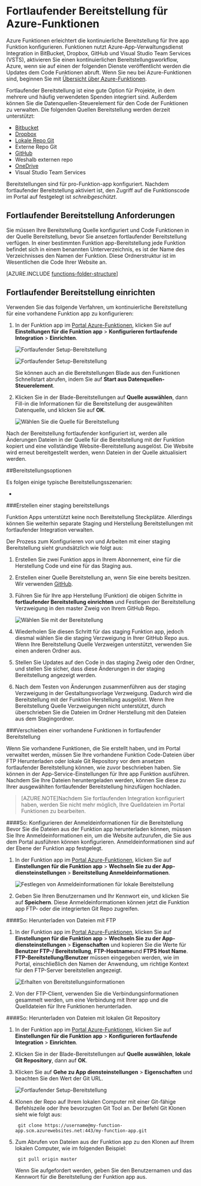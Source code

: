<properties
   pageTitle="Fortlaufender Bereitstellung für Azure Funktionen | Microsoft Azure"
   description="Verwenden Sie kontinuierliche Bereitstellung Fertigungsanlagen der App-Verwaltungsdienst Azure, um Ihre Azure-Funktionen zu veröffentlichen."
   services="functions"
   documentationCenter="na"
   authors="ggailey777"
   manager="erikre"
   editor=""
   tags=""
   />

<tags
   ms.service="functions"
   ms.devlang="multiple"
   ms.topic="article"
   ms.tgt_pltfrm="multiple"
   ms.workload="na"
   ms.date="09/25/2016"
   ms.author="glenga"/>

# <a name="continuous-deployment-for-azure-functions"></a>Fortlaufender Bereitstellung für Azure-Funktionen 

Azure Funktionen erleichtert die kontinuierliche Bereitstellung für Ihre app Funktion konfigurieren. Funktionen nutzt Azure-App-Verwaltungsdienst Integration in BitBucket, Dropbox, GitHub und Visual Studio Team Services (VSTS), aktivieren Sie einen kontinuierlichen Bereitstellungsworkflow, Azure, wenn sie auf einen der folgenden Dienste veröffentlicht werden die Updates dem Code Funktionen abruft. Wenn Sie neu bei Azure-Funktionen sind, beginnen Sie mit [Übersicht über Azure-Funktionen](functions-overview.md).

Fortlaufender Bereitstellung ist eine gute Option für Projekte, in dem mehrere und häufig verwendeten Spenden integriert sind. Außerdem können Sie die Datenquellen-Steuerelement für den Code der Funktionen zu verwalten. Die folgenden Quellen Bereitstellung werden derzeit unterstützt:

+ [Bitbucket](https://bitbucket.org/)
+ [Dropbox](https://bitbucket.org/)
+ [Lokale Repo Git](../app-service-web/app-service-deploy-local-git.md)
+ Externe Repo Git
+ [GitHub]
+ Weshalb externen repo
+ [OneDrive](https://onedrive.live.com/)
+ Visual Studio Team Services

Bereitstellungen sind für pro-Funktion-app konfiguriert. Nachdem fortlaufender Bereitstellung aktiviert ist, den Zugriff auf die Funktionscode im Portal auf festgelegt ist *schreibgeschützt*.

## <a name="continuous-deployment-requirements"></a>Fortlaufender Bereitstellung Anforderungen

Sie müssen Ihre Bereitstellung Quelle konfiguriert und Code Funktionen in der Quelle Bereitstellung, bevor Sie ansetzen fortlaufender Bereitstellung verfügen. In einer bestimmten Funktion app-Bereitstellung jede Funktion befindet sich in einem benannten Unterverzeichnis, es ist der Name des Verzeichnisses den Namen der Funktion. Diese Ordnerstruktur ist im Wesentlichen die Code Ihrer Website an. 

[AZURE.INCLUDE [functions-folder-structure](../../includes/functions-folder-structure.md)]

## <a name="setting-up-continuous-deployment"></a>Fortlaufender Bereitstellung einrichten

Verwenden Sie das folgende Verfahren, um kontinuierliche Bereitstellung für eine vorhandene Funktion app zu konfigurieren:

1. In der Funktion app im [Portal Azure-Funktionen](https://functions.azure.com/signin), klicken Sie auf **Einstellungen für die Funktion app** > **Konfigurieren fortlaufende Integration** > **Einrichten**.

    ![Fortlaufender Setup-Bereitstellung](./media/functions-continuous-deployment/setup-deployment.png)
    
    ![Fortlaufender Setup-Bereitstellung](./media/functions-continuous-deployment/setup-deployment-1.png)
    
    Sie können auch an die Bereitstellungen Blade aus den Funktionen Schnellstart abrufen, indem Sie auf **Start aus Datenquellen-Steuerelement**.

2. Klicken Sie in der Blade-Bereitstellungen auf **Quelle auswählen**, dann Fill-in die Informationen für die Bereitstellung der ausgewählten Datenquelle, und klicken Sie auf **OK**.

    ![Wählen Sie die Quelle für Bereitstellung](./media/functions-continuous-deployment/choose-deployment-source.png)

Nach der Bereitstellung fortlaufender konfiguriert ist, werden alle Änderungen Dateien in der Quelle für die Bereitstellung mit der Funktion kopiert und eine vollständige Website-Bereitstellung ausgelöst. Die Website wird erneut bereitgestellt werden, wenn Dateien in der Quelle aktualisiert werden.


##<a name="deployment-options"></a>Bereitstellungsoptionen

Es folgen einige typische Bereitstellungsszenarien:

+ 

###<a name="create-a-staging-deployment"></a>Erstellen einer staging bereitstellungs

Funktion Apps unterstützt keine noch Bereitstellung Steckplätze. Allerdings können Sie weiterhin separate Staging und Herstellung Bereitstellungen mit fortlaufender Integration verwalten.

Der Prozess zum Konfigurieren von und Arbeiten mit einer staging Bereitstellung sieht grundsätzlich wie folgt aus:

1. Erstellen Sie zwei Funktion apps in Ihrem Abonnement, eine für die Herstellung Code und eine für das Staging aus. 

2. Erstellen einer Quelle Bereitstellung an, wenn Sie eine bereits besitzen. Wir verwenden [GitHub].
 
3. Führen Sie für Ihre app Herstellung (Funktion) die obigen Schritte in **fortlaufender Bereitstellung einrichten** und Festlegen der Bereitstellung Verzweigung in den master Zweig von Ihrem GitHub Repo.

    ![Wählen Sie mit der Bereitstellung](./media/functions-continuous-deployment/choose-deployment-branch.png)

4. Wiederholen Sie diesen Schritt für das staging Funktion app, jedoch diesmal wählen Sie die staging Verzweigung in Ihrer GitHub Repo aus. Wenn Ihre Bereitstellung Quelle Verzweigen unterstützt, verwenden Sie einen anderen Ordner aus.
 
5. Stellen Sie Updates auf den Code in das staging Zweig oder den Ordner, und stellen Sie sicher, dass diese Änderungen in der staging Bereitstellung angezeigt werden.

6. Nach dem Testen von Änderungen zusammenführen aus der staging Verzweigung in der Gestaltungsvorlage Verzweigung. Dadurch wird die Bereitstellung mit der Funktion Herstellung ausgelöst. Wenn Ihre Bereitstellung Quelle Verzweigungen nicht unterstützt, durch überschrieben Sie die Dateien im Ordner Herstellung mit den Dateien aus dem Stagingordner.

###<a name="move-existing-functions-to-continuous-deployment"></a>Verschieben einer vorhandene Funktionen in fortlaufender Bereitstellung

Wenn Sie vorhandene Funktionen, die Sie erstellt haben, und im Portal verwaltet werden, müssen Sie Ihre vorhandene Funktion Code-Dateien über FTP Herunterladen oder lokale Git Repository vor dem ansetzen fortlaufender Bereitstellung können, wie zuvor beschrieben haben. Sie können in der App-Service-Einstellungen für Ihre app Funktion ausführen. Nachdem Sie Ihre Dateien heruntergeladen werden, können Sie diese zu Ihrer ausgewählten fortlaufender Bereitstellung hinzufügen hochladen.

>[AZURE.NOTE]Nachdem Sie fortlaufenden Integration konfiguriert haben, werden Sie nicht mehr möglich, Ihre Quelldateien im Portal Funktionen zu bearbeiten.

####<a name="how-to-configure-deployment-credentials"></a>So: Konfigurieren der Anmeldeinformationen für die Bereitstellung
Bevor Sie die Dateien aus der Funktion app herunterladen können, müssen Sie Ihre Anmeldeinformationen ein, um die Website aufzurufen, die Sie aus dem Portal ausführen können konfigurieren. Anmeldeinformationen sind auf der Ebene der Funktion app festgelegt.

1. In der Funktion app im [Portal Azure-Funktionen](https://functions.azure.com/signin), klicken Sie auf **Einstellungen für die Funktion app** > **Wechseln Sie zu der App-diensteinstellungen** > **Bereitstellung Anmeldeinformationen**.

    ![Festlegen von Anmeldeinformationen für lokale Bereitstellung](./media/functions-continuous-deployment/setup-deployment-credentials.png)

2. Geben Sie Ihren Benutzernamen und Ihr Kennwort ein, und klicken Sie auf **Speichern**. Diese Anmeldeinformationen können jetzt die Funktion app FTP- oder die integrierten Git Repo zugreifen.

####<a name="how-to-download-files-using-ftp"></a>So: Herunterladen von Dateien mit FTP

1. In der Funktion app im [Portal Azure-Funktionen](https://functions.azure.com/signin), klicken Sie auf **Einstellungen für die Funktion app** > **Wechseln Sie zu der App-diensteinstellungen** > **Eigenschaften** und kopieren Sie die Werte für **Benutzer FTP-/ Bereitstellung**, **FTP-Hostname**und **FTPS Host Name**.  
**FTP-Bereitstellung/Benutzer** müssen eingegeben werden, wie im Portal, einschließlich den Namen der Anwendung, um richtige Kontext für den FTP-Server bereitstellen angezeigt.

    ![Erhalten von Bereitstellungsinformationen](./media/functions-continuous-deployment/get-deployment-credentials.png)
    
2. Von der FTP-Client, verwenden Sie die Verbindungsinformationen gesammelt werden, um eine Verbindung mit Ihrer app und die Quelldateien für Ihre Funktionen herunterladen.

####<a name="how-to-download-files-using-the-local-git-repository"></a>So: Herunterladen von Dateien mit lokalen Git Repository

1. In der Funktion app im [Portal Azure-Funktionen](https://functions.azure.com/signin), klicken Sie auf **Einstellungen für die Funktion app** > **Konfigurieren fortlaufende Integration** > **Einrichten**.

2. Klicken Sie in der Blade-Bereitstellungen auf **Quelle auswählen**, **lokale Git Repository**, dann auf **OK**.
 
3. Klicken Sie auf **Gehe zu App diensteinstellungen** > **Eigenschaften** und beachten Sie den Wert der Git URL. 
    
    ![Fortlaufender Setup-Bereitstellung](./media/functions-continuous-deployment/get-local-git-deployment-url.png)

4. Klonen der Repo auf Ihrem lokalen Computer mit einer Git-fähige Befehlszeile oder Ihre bevorzugten Git Tool an. Der Befehl Git Klonen sieht wie folgt aus:

        git clone https://username@my-function-app.scm.azurewebsites.net:443/my-function-app.git

5. Zum Abrufen von Dateien aus der Funktion app zu den Klonen auf Ihrem lokalen Computer, wie im folgenden Beispiel:

        git pull origin master

    Wenn Sie aufgefordert werden, geben Sie den Benutzernamen und das Kennwort für die Bereitstellung der Funktion app aus.  


[GitHub]: https://github.com/

